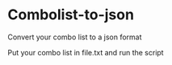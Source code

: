 # Combolist-to-json
Convert your combo list to a json format


Put your combo list in file.txt
and run the script
